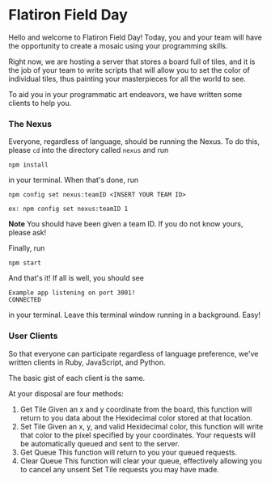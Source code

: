 # Flatiron Field Day 

Hello and welcome to Flatiron Field Day! Today, you and your team will have the opportunity to create a mosaic using your programming skills. 

Right now, we are hosting a server that stores a board full of tiles, and it is the job of your team to write scripts that will allow you to set the color of individual tiles, thus painting your masterpieces for all the world to see.

To aid you in your programmatic art endeavors, we have written some clients to help you.

### The Nexus

Everyone, regardless of language, should be running the Nexus. To do this, please `cd` into the directory called `nexus` and run 

```
npm install
``` 

in your terminal. When that's done, run

```
npm config set nexus:teamID <INSERT YOUR TEAM ID>

ex: npm config set nexus:teamID 1
```
**Note** You should have been given a team ID. If you do not know yours, please ask!

Finally, run

```
npm start
```

And that's it! If all is well, you should see 

```
Example app listening on port 3001!
CONNECTED
```

in your terminal. Leave this terminal window running in a background. Easy!

### User Clients

So that everyone can participate regardless of language preference, we've written clients in Ruby, JavaScript, and Python.

The basic gist of each client is the same. 

At your disposal are four methods:

1. Get Tile
	Given an x and y coordinate from the board, this function will return to you data about the Hexidecimal color stored at that location.
2. Set Tile
	Given an x, y, and valid Hexidecimal color, this function will write that color to the pixel specified by your coordinates. Your requests will be automatically queued and sent to the server.
3. Get Queue
	This function will return to you your queued requests.
4. Clear Queue
	This function will clear your queue, effectively allowing you to cancel any unsent Set Tile requests you may have made.




